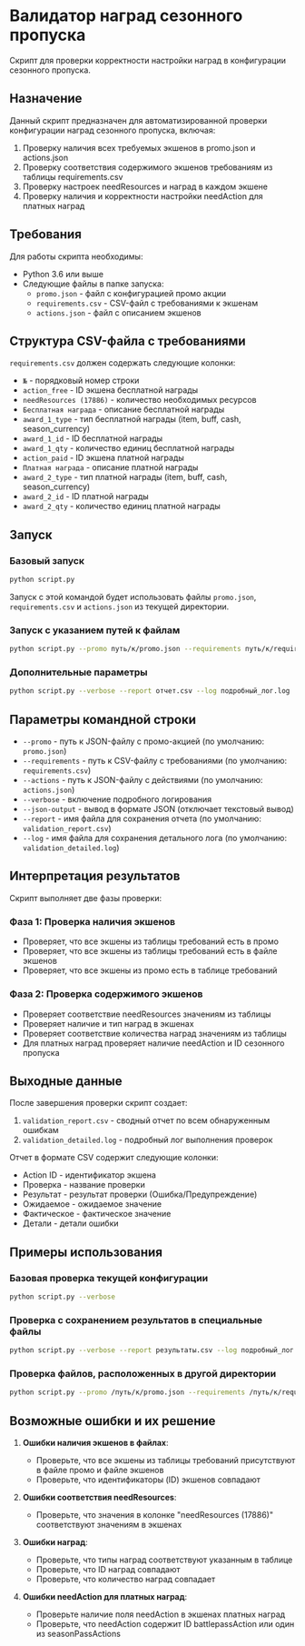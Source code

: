 # Валидатор наград сезонного пропуска

Скрипт для проверки корректности настройки наград в конфигурации сезонного пропуска.

## Назначение

Данный скрипт предназначен для автоматизированной проверки конфигурации наград сезонного пропуска, включая:

1. Проверку наличия всех требуемых экшенов в promo.json и actions.json
2. Проверку соответствия содержимого экшенов требованиям из таблицы requirements.csv
3. Проверку настроек needResources и наград в каждом экшене
4. Проверку наличия и корректности настройки needAction для платных наград

## Требования

Для работы скрипта необходимы:

- Python 3.6 или выше
- Следующие файлы в папке запуска:
  - `promo.json` - файл с конфигурацией промо акции
  - `requirements.csv` - CSV-файл с требованиями к экшенам
  - `actions.json` - файл с описанием экшенов

## Структура CSV-файла с требованиями

`requirements.csv` должен содержать следующие колонки:
- `№` - порядковый номер строки
- `action_free` - ID экшена бесплатной награды
- `needResources (17886)` - количество необходимых ресурсов
- `Бесплатная награда` - описание бесплатной награды
- `award_1_type` - тип бесплатной награды (item, buff, cash, season_currency)
- `award_1_id` - ID бесплатной награды
- `award_1_qty` - количество единиц бесплатной награды
- `action_paid` - ID экшена платной награды
- `Платная награда` - описание платной награды
- `award_2_type` - тип платной награды (item, buff, cash, season_currency)
- `award_2_id` - ID платной награды
- `award_2_qty` - количество единиц платной награды

## Запуск

### Базовый запуск

```bash
python script.py
```

Запуск с этой командой будет использовать файлы `promo.json`, `requirements.csv` и `actions.json` из текущей директории.

### Запуск с указанием путей к файлам

```bash
python script.py --promo путь/к/promo.json --requirements путь/к/requirements.csv --actions путь/к/actions.json
```

### Дополнительные параметры

```bash
python script.py --verbose --report отчет.csv --log подробный_лог.log
```

## Параметры командной строки

- `--promo` - путь к JSON-файлу с промо-акцией (по умолчанию: `promo.json`)
- `--requirements` - путь к CSV-файлу с требованиями (по умолчанию: `requirements.csv`)
- `--actions` - путь к JSON-файлу с действиями (по умолчанию: `actions.json`)
- `--verbose` - включение подробного логирования
- `--json-output` - вывод в формате JSON (отключает текстовый вывод)
- `--report` - имя файла для сохранения отчета (по умолчанию: `validation_report.csv`)
- `--log` - имя файла для сохранения детального лога (по умолчанию: `validation_detailed.log`)

## Интерпретация результатов

Скрипт выполняет две фазы проверки:

### Фаза 1: Проверка наличия экшенов
- Проверяет, что все экшены из таблицы требований есть в промо
- Проверяет, что все экшены из таблицы требований есть в файле экшенов
- Проверяет, что все экшены из промо есть в таблице требований

### Фаза 2: Проверка содержимого экшенов
- Проверяет соответствие needResources значениям из таблицы
- Проверяет наличие и тип наград в экшенах
- Проверяет соответствие количества наград значениям из таблицы
- Для платных наград проверяет наличие needAction и ID сезонного пропуска

## Выходные данные

После завершения проверки скрипт создает:

1. `validation_report.csv` - сводный отчет по всем обнаруженным ошибкам
2. `validation_detailed.log` - подробный лог выполнения проверок

Отчет в формате CSV содержит следующие колонки:
- Action ID - идентификатор экшена
- Проверка - название проверки
- Результат - результат проверки (Ошибка/Предупреждение)
- Ожидаемое - ожидаемое значение
- Фактическое - фактическое значение
- Детали - детали ошибки

## Примеры использования

### Базовая проверка текущей конфигурации

```bash
python script.py --verbose
```

### Проверка с сохранением результатов в специальные файлы

```bash
python script.py --verbose --report результаты.csv --log подробный_лог.txt
```

### Проверка файлов, расположенных в другой директории

```bash
python script.py --promo /путь/к/promo.json --requirements /путь/к/requirements.csv --actions /путь/к/actions.json
```

## Возможные ошибки и их решение

1. **Ошибки наличия экшенов в файлах**: 
   - Проверьте, что все экшены из таблицы требований присутствуют в файле промо и файле экшенов
   - Проверьте, что идентификаторы (ID) экшенов совпадают

2. **Ошибки соответствия needResources**:
   - Проверьте, что значения в колонке "needResources (17886)" соответствуют значениям в экшенах

3. **Ошибки наград**:
   - Проверьте, что типы наград соответствуют указанным в таблице
   - Проверьте, что ID наград совпадают
   - Проверьте, что количество наград совпадает

4. **Ошибки needAction для платных наград**:
   - Проверьте наличие поля needAction в экшенах платных наград
   - Проверьте, что needAction содержит ID battlepassAction или один из seasonPassActions 